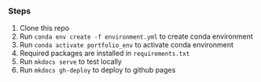 ### Steps

1. Clone this repo
2. Run `conda env create -f environment.yml` to create conda environment
3. Run `conda activate portfolio_env` to activate conda environment
4. Required packages are installed in `requirements.txt`
5. Run `mkdocs serve` to test locally
6. Run `mkdocs gh-deploy` to deploy to github pages
